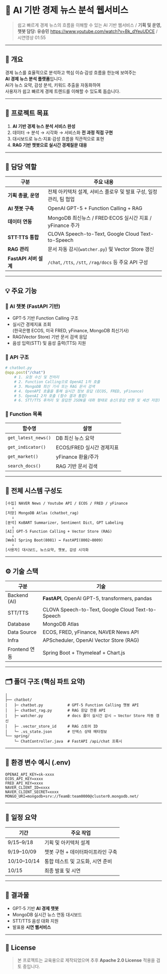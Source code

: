 # 🧠 AI 기반 경제 뉴스 분석 웹서비스
> 쉽고 빠르게 경제 뉴스의 흐름을 이해할 수 있는 AI 기반 웹서비스 /
> **기획 및 운영, 챗봇 담당: 유승민**
> https://www.youtube.com/watch?v=Bk_dYeuUDCE / 시연영상 01:55

---

## 📌 개요
경제 뉴스를 효율적으로 분석하고 핵심 이슈·감성 흐름을 한눈에 보여주는  
**AI 경제 뉴스 분석 플랫폼**입니다.  
AI가 뉴스 요약, 감성 분석, 키워드 추출을 자동화하여  
사용자가 쉽고 빠르게 경제 트렌드를 이해할 수 있도록 돕습니다.

---

## 🎯 프로젝트 목표
1. **AI 기반 경제 뉴스 분석 서비스 완성**
2. 데이터 → 분석 → 시각화 → 서비스화 **전 과정 직접 구현**
3. 대시보드로 뉴스·지표·감성 흐름을 직관적으로 표현
4. **RAG 기반 챗봇으로 실시간 경제질문 대응**

---

## 🧠 담당 역할
| 구분 | 주요 내용 |
|------|------------|
| **기획 총괄, 운영** | 전체 아키텍처 설계, 서비스 플로우 및 발표 구성, 일정관리, 팀 협업 |
| **AI 챗봇 구축** | OpenAI GPT-5 + Function Calling + RAG |
| **데이터 연동** | MongoDB 최신뉴스 / FRED·ECOS 실시간 지표 / yFinance 주가 |
| **STT·TTS 통합** | CLOVA Speech-to-Text, Google Cloud Text-to-Speech |
| **RAG 관리** | 문서 자동 감시(`watcher.py`) 및 Vector Store 갱신 |
| **FastAPI 서버 설계** | `/chat`, `/tts`, `/stt`, `/rag/docs` 등 주요 API 구성 |

---

## 💡 주요 기능

### 🤖 AI 챗봇 (FastAPI 기반)
- GPT-5 기반 Function Calling 구조
- 실시간 경제지표 조회  
  (한국은행 ECOS, 미국 FRED, yFinance, MongoDB 최신기사)
- RAG(Vector Store) 기반 문서 검색 응답
- 음성 입력(STT) 및 음성 출력(TTS) 지원

### 📄 API 구조
```python
# chatbot.py
@app.post("/chat")
    # 1. 요청 수신 및 전처리
    # 2. Function Calling으로 OpenAI 1차 호출
    # 3. MongoDB 최신 기사 또는 RAG 문서 검색
    # 4. OpenAPI 호출을 통해 실시간 정보 응답 (ECOS, FRED, yFinance)
    # 5. OpenAI 2차 호출 (함수 결과 통합)
    # 6. STT/TTS 후처리 및 응답한 JSON을 대화 형태로 송신(응답 반환 및 세션 저장)
```

### 🧾 Function 목록

| 함수명                 | 설명                 |
| ------------------- | ------------------ |
| `get_latest_news()` | DB 최신 뉴스 요약        |
| `get_indicator()`   | ECOS/FRED 실시간 경제지표 |
| `get_market()`      | yFinance 환율/주가     |
| `search_docs()`     | RAG 기반 문서 검색       |

---

## 🧱 전체 시스템 구성도

```
[수집] NAVER News / Youtube API / ECOS / FRED / yFinance
   ↓
[저장] MongoDB Atlas (chatbot_rag)
   ↓
[분석] KoBART Summarizer, Sentiment Dict, GPT Labeling
   ↓
[AI] GPT-5 Function Calling + Vector Store (RAG)
   ↓
[Web] Spring Boot(8081) ↔ FastAPI(8002~8009)
   ↓
[사용자] 대시보드, 뉴스요약, 챗봇, 감성 시각화
```

---

## ⚙️ 기술 스택

| 구분           | 기술                                                |
| ------------ | ------------------------------------------------- |
| Backend (AI) | **FastAPI**, OpenAI GPT-5, transformers, pandas   |
| STT/TTS      | CLOVA Speech-to-Text, Google Cloud Text-to-Speech |
| Database     | MongoDB Atlas                                     |
| Data Source  | ECOS, FRED, yFinance, NAVER News API              |
| Infra        | APScheduler, OpenAI Vector Store (RAG)            |
| Frontend 연동  | Spring Boot + Thymeleaf + Chart.js                |

---

## 🗂️ 폴더 구조 (핵심 파트 요약)

```
│
├── chatbot/
│   ├─ chatbot.py           # GPT-5 Function Calling 챗봇 API
│   ├─ chatbot_rag.py       # RAG 응답 전용 API
│   ├─ watcher.py           # docs 폴더 실시간 감시 → Vector Store 자동 갱신
│   ├─ .vector_store_id     # RAG 스토어 ID
│   └─ .vs_state.json       # 인덱스 상태 메타정보
└── spring/
    └─ ChatController.java  # FastAPI /api/chat 프록시
```

---

## 🔐 환경 변수 예시 (.env)

```env
OPENAI_API_KEY=sk-xxxx
ECOS_API_KEY=xxxx
FRED_API_KEY=xxxx
NAVER_CLIENT_ID=xxxx
NAVER_CLIENT_SECRET=xxxx
MONGO_URI=mongodb+srv://TeamB:team0000@cluster0.mongodb.net/
```

---

## 📆 일정 요약

| 기간          | 주요 작업            |
| ----------- | ---------------- |
| 9/15–9/18   | 기획 및 아키텍처 설계     |
| 9/19–10/09  | 챗봇 구현 + 데이터파이프라인 구축 |
| 10/10–10/14 | 통합 테스트 및 고도화, 시연 준비   |
| 10/15       | 최종 발표 및 시연       |

---

## 📸 결과물

* GPT-5 기반 **AI 경제 챗봇**
* MongoDB 실시간 뉴스 연동 대시보드
* STT/TTS 음성 대화 지원
* 발표용 **시연 웹서비스**

---

## 🪪 License

> 본 프로젝트는 교육용으로 제작되었으며
> 추후 **Apache 2.0 License** 적용을 검토 중입니다.
